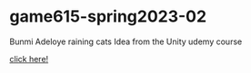 # game615-spring2023-02
Bunmi Adeloye
raining cats
Idea from the Unity udemy course

[click here!](https://tighnarifox.github.io/game615-spring2023-02/exercisee02/play/)


